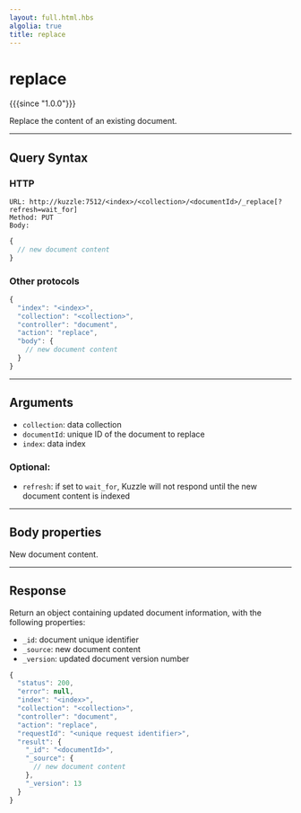 ```yaml
---
layout: full.html.hbs
algolia: true
title: replace
---
```


# replace

{{{since "1.0.0"}}}

Replace the content of an existing document.

---

## Query Syntax

### HTTP

```http
URL: http://kuzzle:7512/<index>/<collection>/<documentId>/_replace[?refresh=wait_for]
Method: PUT  
Body:
```

```js
{
  // new document content
}
```

### Other protocols

```js
{
  "index": "<index>",
  "collection": "<collection>",
  "controller": "document",
  "action": "replace",
  "body": {
    // new document content
  }
}
```

---

## Arguments

* `collection`: data collection
* `documentId`: unique ID of the document to replace
* `index`: data index

### Optional:

* `refresh`: if set to `wait_for`, Kuzzle will not respond until the new document content is indexed

---

## Body properties

New document content.

---

## Response

Return an object containing updated document information, with the following properties:

* `_id`: document unique identifier
* `_source`: new document content
* `_version`: updated document version number

```javascript
{
  "status": 200,
  "error": null,
  "index": "<index>",
  "collection": "<collection>",
  "controller": "document",
  "action": "replace",
  "requestId": "<unique request identifier>",
  "result": {
    "_id": "<documentId>",
    "_source": { 
      // new document content
    },
    "_version": 13
  }
}
```
